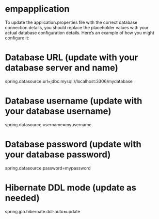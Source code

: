 # empapplication

To update the application.properties file with the correct database connection details, you should replace the placeholder values with your actual database configuration details. Here’s an example of how you might configure it:


# Database URL (update with your database server and name)
spring.datasource.url=jdbc:mysql://localhost:3306/mydatabase

# Database username (update with your database username)
spring.datasource.username=myusername

# Database password (update with your database password)
spring.datasource.password=mypassword

# Hibernate DDL mode (update as needed)
spring.jpa.hibernate.ddl-auto=update